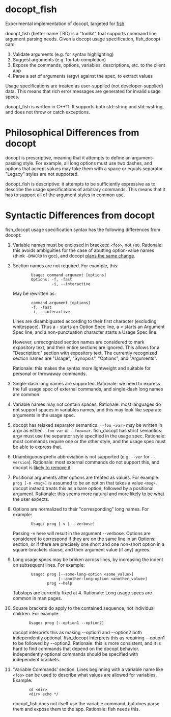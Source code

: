 docopt_fish
===========

Experimental implementation of docopt, targeted for [fish](http://github.com/fish-shell/fish-shell/).

docopt_fish (better name TBD) is a "toolkit" that supports command line argument parsing needs. Given a docopt usage specification, fish_docopt can:

1. Validate arguments (e.g. for syntax highlighting)
2. Suggest arguments (e.g. for tab completion)
3. Expose the commands, options, variables, descriptions, etc. to the client app
4. Parse a set of arguments (argv) against the spec, to extract values

Usage specifications are treated as user-supplied (not developer-supplied) data. This means that rich error messages are generated for invalid usage specs.

docopt_fish is written in C++11. It supports both std::string and std::wstring, and does not throw or catch exceptions.

Philosophical Differences from docopt
=====================

docopt is prescriptive, meaning that it attempts to define an argument-passing style. For example, all long options must use two dashes, and options that accept values may take them with a space or equals separator. "Legacy" styles are not supported.

docopt_fish is descriptive: it attempts to be sufficiently expressive as to describe the usage specifications of arbitrary commands. This means that it has to support all of the argument styles in common use.

Syntactic Differences from docopt
=====================

fish_docopt usage specification syntax has the following differences from docopt:

1. Variable names must be enclosed in brackets: `<foo>`, not `FOO`. Rationale: this avoids ambiguities for the case of abutting option-value names (think `-DMACRO` in gcc), and docopt [plans the same change](https://github.com/docopt/docopt/issues/50).
2. Section names are not required. For example, this:

          	   Usage: command argument [options]
          	   Options: -f, -fast
                        -i, --interactive

    May be rewritten as:

          	   command argument [options]
          	   -f, -fast
               -i, --interactive
    
    Lines are disambiguated according to their first character (excluding whitespace). Thus a - starts an Option Spec line, a < starts an Argument Spec line, and a non-punctuation character starts a Usage Spec line.
    
    However, unrecognized section names are considered to mark expository text, and their entire sections are ignored. This allows for a "Description:" section with expository text. The currently recognized section names are "Usage", "Synopsis", "Options", and "Arguments".
    
    Rationale: this makes the syntax more lightweight and suitable for personal or throwaway commands.
3. Single-dash long names are supported. Rationale: we need to express the full usage spec of external commands, and single-dash long names are common.
4. Variable names may not contain spaces. Rationale: most languages do not support spaces in variables names, and this may look like separate arguments in the usage spec.
5. docopt has relaxed separator semantics: `--foo <var>` may be written in argv as either `--foo var` or `--foo=var`. fish_docopt has strict semantics: argv must use the separator style specified in the usage spec. Rationale: most commands require one or the other style, and the usage spec must be able to express that.
6. Unambiguous-prefix abbreviation is not supported (e.g. `--ver` for `--version`). Rationale: most external commands do not support this, and docopt is [likely to remove it](https://github.com/docopt/docopt/issues/104#issuecomment-17539841).
7. Positional arguments after options are treated as values. For example: `prog [-m <msg>]` is assumed to be an option that takes a value `<msg>`. docopt instead treats this as a bare option, followed by a positional argument. Rationale: this seems more natural and more likely to be what the user expects.
8. Options are normalized to their "corresponding" long names. For example:

          	   Usage: prog [-v | --verbose]

	Passing -v here will result in the argument --verbose. Options are considered to correspond if they are on the same line in an Options: section, or if there are precisely one short and one non-short option in a square-brackets clause, and their argument value (if any) agrees.

9. Long usage specs may be broken across lines, by increasing the indent on subsequent lines. For example:

          	   Usage: prog [--some-long-option <some_value>]
          	               [--another-long-option <another_value>]
          		      prog --help

	Tabstops are currently fixed at 4.
	Rationale: Long usage specs are common in man pages.
10. Square brackets do apply to the contained sequence, not individual children. For example:

          	   Usage: prog [--option1 --option2]			   

	docopt interprets this as making --option1 and --option2 both independently optional. fish_docopt interprets this as requiring --option1 to be followed by --option2. Rationale: this is more consistent, and it is hard to find commands that depend on the docopt behavior. Independently optional commands should be specified with independent brackets.
11. 'Variable Commands' section. Lines beginning with a variable name like `<foo>` can be used to describe what values are allowed for variables. Example:
    
          	   cd <dir>
               <dir> echo */
    
     docopt_fish does not itself use the variable command, but does parse them and expose them to the app. Rationale: fish needs this.
